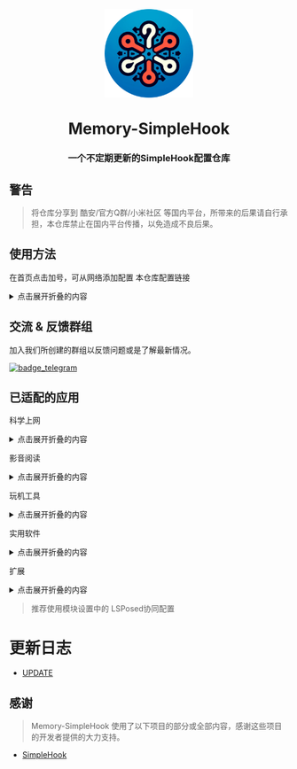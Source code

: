 <div align="center">

<img width="" src="/imgs/icon.png" width=160 height=160 align="center">

# Memory-SimpleHook

### 一个不定期更新的SimpleHook配置仓库

</div>

## 警告
> 将仓库分享到 酷安/官方Q群/小米社区 等国内平台，所带来的后果请自行承担，本仓库禁止在国内平台传播，以免造成不良后果。

## 使用方法

在首页点击加号，可从网络添加配置
本仓库配置链接

<details>
<summary>点击展开折叠的内容</summary>

科学上网
```
https://raw.githubusercontent.com/Memory2314/Memory-SimpleHook/main/科学上网.json
```

影音阅读
```
https://raw.githubusercontent.com/Memory2314/Memory-SimpleHook/main/影音阅读.json
```

玩机工具
```
https://raw.githubusercontent.com/Memory2314/Memory-SimpleHook/main/玩机工具.json
```

实用软件
```
https://raw.githubusercontent.com/Memory2314/Memory-SimpleHook/main/实用软件.json
```

扩展
```
https://raw.githubusercontent.com/Memory2314/Memory-SimpleHook/main/扩展.json
```

</details>

## 交流 & 反馈群组

加入我们所创建的群组以反馈问题或是了解最新情况。

[![badge_telegram]][telegram_url]

## 已适配的应用

科学上网
<details>
<summary>点击展开折叠的内容</summary>

| 应用名称          | 描述                   |
|------------------|---------------------------|
| Infinity          | 解锁订阅                 |
| 小胖VPN         | 解锁会员线路             |
| 快连 VPN        | 随机id,切换线路,铂金会员.  |
| SpaceVPN       | 解锁会员，去更新          |
| vpnify           | 解锁Premium             |
| 网梭            | 解锁VIP                  |

</details>

影音阅读
<details>
<summary>点击展开折叠的内容</summary>

| 应用名称                | 描述           |
|------------------------|----------------------|
| Oto Music              | 解锁Oto Music+ |
| Retro Music            | 解锁高级版       |
| 七猫免费小说              | 解锁VIP       |
| 番茄免费小说              | 解锁会员      |
| bilibili                    | 解锁会员画质   |
| 酷狗概念版                | 去更新         |
| QQ音乐                  | 解锁调试模式    |
| 小米音乐                 | 免看广告获取时长，去除下载加密  |

</details>

玩机工具
<details>
<summary>点击展开折叠的内容</summary>

| 应用名称         | 描述               |
|-----------------|-----------------------|
| SD Maid SE       | 解锁高级版        |
| GLTools          | 解锁Premium       |
| SD Maid          | 解锁高级版        |
| 小黑屋            | 解锁高级版        |
| 甲壳虫ADB助手       | 解锁高级版     |
| 存储空间隔离        | 解锁订阅        |
| 一叶孤舟 2         | 解锁会员         |
| Thanox         | 解锁高级版 5.0.3-prc |
| 开发助手        | 解锁专业版          |
| AccuBattery    | 解锁AccuBattery Pro |
| 通知滤盒       | 解锁高级版           |
| HookUI        | 解锁捐赠VIP无限制版  |
| Battery Guru    | 解锁订阅            |
| ShortX          | 解锁高级版          |
| NP管理器        | 去更新              |
| Link2SD         | 解锁加强版          |
| KSWEB          | 解锁KSWEB PRO    |
| Fake Location    | 解锁专业版          |
| 设备信息         | 解锁PRO版          |
| JuiceSSH         | 解锁专业版          |
| 冰箱 IceBox      | 解锁高级版           |

</details>

实用软件
<details>
<summary>点击展开折叠的内容</summary>

| 应用名称         | 描述               |
|-----------------|-------------------------|
| 屏幕翻译           | 解锁订阅           |
| Via              | 解除“该站点不支持嗅探”限制 |
| 小猿搜题           | 解锁会员           |
| 歌词适配           | 去更新             |
| 钱迹              | 解锁终身会员       |
| Magir            | 解锁Pro版          |
| 一叶微件           | 解锁会员           |
| 一叶日历           | 解锁会员           |
| Niagara Launcher | 解锁Niagara Launcher Pro |
| 快乐下载           | 解锁永久会员       |
| 译站              | 解锁订阅           |
| 醒图              | 解锁会员           |
| 小X分身           | 无限制             |
| 一木记账          | 解锁永久会员       |
| 幕布              | 解锁会员           |
| Instant Translate   | premium           |
| 安卓清理君         | 免登录，解锁高级版 |
| 远离手机           | 解锁永久会员       |
| 不做手机控         | 解锁高级会员       |
| 奇妙应用           | 免投币查看附件     |
| 滴答清单           | 解锁会员           |
| 一木清单           | 解锁永久会员       |
| 一刻日记           | 解锁永久会员       |
| 团团分身           | 解锁永久会员       |
| To-do List         | 解锁专业版         |
| 宇宙工具箱         | 解锁终身会员       |
| Pure天气           | 移除广告           |
| Code Studio       | 解锁Premium       |
| 微美颜             | 解锁永久会员       |
| AudioLab          | 解锁AudioLab PRO |
| 便捷下载           | 解锁永久会员       |
| M浏览器           | 去除内容安全提示    |
| MT管理器          | 解锁本地会员       |
| Good Calendar     | 解锁永久会员    |

</details>

扩展
<details>
<summary>点击展开折叠的内容</summary>

| 应用名称         | 描述               |
|-----------------|--------------------|
| 智能助理            | 破解小部件         |
| 电量和性能          | 解决MIUI夜间自动清后台 |
| 王者荣耀            | 伪装机型开启极高(120帧)帧率 |
| 微信                | 解除语音/视频通话播放视频/语音限制 |
| Minecraft           | 去除购买验证                       |

</details>

> 推荐使用模块设置中的 LSPosed协同配置

# 更新日志

- [UPDATE](/UPDATE.md)

## 感谢

> Memory-SimpleHook 使用了以下项目的部分或全部内容，感谢这些项目的开发者提供的大力支持。

- [SimpleHook](https://github.com/littleWhiteDuck/SimpleHook)

[telegram_url]: https://t.me/Memory_SimpleHook

[badge_telegram]: https://img.shields.io/badge/Follow-Telegram-blue.svg?logo=telegram